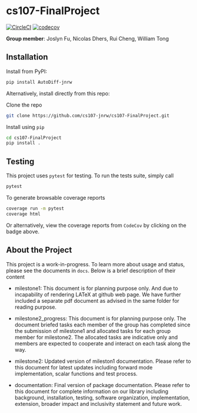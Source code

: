 # cs107-FinalProject 

[![CircleCI](https://circleci.com/gh/cs107-jnrw/cs107-FinalProject/tree/master.svg?style=svg&circle-token=b6d211291a7a8ef00d4ff35ce60134c8ca0e6ed3)](https://circleci.com/gh/cs107-jnrw/cs107-FinalProject/tree/master) [![codecov](https://codecov.io/gh/cs107-jnrw/cs107-FinalProject/branch/master/graph/badge.svg?token=XZ5JF8H40H)](https://codecov.io/gh/cs107-jnrw/cs107-FinalProject)

**Group member**: Joslyn Fu, Nicolas Dhers, Rui Cheng, William Tong

## Installation
Install from PyPI:

```sh
pip install AutoDiff-jnrw
```

Alternatively, install directly from this repo:

Clone the repo
```sh
git clone https://github.com/cs107-jnrw/cs107-FinalProject.git
```

Install using `pip`
```sh
cd cs107-FinalProject
pip install .
```

## Testing
This project uses `pytest` for testing. To run the tests suite, simply call

```sh
pytest
```

To generate browsable coverage reports
```sh
coverage run -m pytest
coverage html
```

Or alternatively, view the coverage reports from `CodeCov` by clicking on the badge above.

## About the Project
This project is a work-in-progress. To learn more about usage and status, please see the documents in `docs`. Below is a brief description of their content

- milestone1: This document is for planning purpose only. And due to incapability of rendering LATeX at github web page. We have further included a separate pdf document as advised in the same folder for reading purpose.

- milestone2_progress: This document is for planning purpose only. The document briefed tasks each member of the group has completed since the submission of milestone1 and allocated tasks for each group member for milestone2. The allocated tasks are indicative only and members are expected to cooperate and interact on each task along the way.

- milestone2: Updated version of mileston1 documentation. Please refer to this document for latest updates including forward mode implementation, scalar functions and test process.

- documentation: Final version of package documentation. Please refer to this document for complete information on our library including background, installation, testing, software organization, implementation, extension, broader impact and inclusivity statement and future work. 
